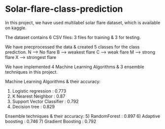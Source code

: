 # Solar-flare-class-prediction

In this project, we have used multilabel solar flare dataset, which is available on kaggle.

The dataset contains 6 CSV files: 3 files for training & 3 for testing.

We have precprocessed the data & created 5 classes for the class prediction. 
 N --> No flare
 B --> weakest flare
 C --> weak flare
 M --> strong flare
 X --> strongest flare

We have implemented 4 Machine Learning Algorithms & 3 ensemble techniques in this project.

Machine Learning Algorithms & their accuracy:
1) Logistic regression :  0.773
2) K Nearest Neighbor : 0.87
3) Support Vector Classifier : 0.792
4) Decision tree :  0.829

Ensemble techniques & their accuracy:
5) RandomForest :  0.897
6) Adaptive boosting : 0.746
7) Gradient Boosting : 0.792
